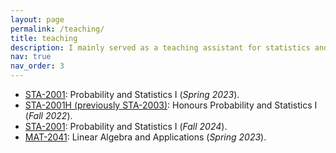 ```yaml
---
layout: page
permalink: /teaching/
title: teaching
description: I mainly served as a teaching assistant for statistics and applied mathematics courses.
nav: true
nav_order: 3
---
```


- [STA-2001](https://www.cuhk.edu.cn/en/course/8104): Probability and Statistics I (*Spring 2023*).
- [STA-2001H (previously STA-2003)](https://www.cuhk.edu.cn/en/course/8733): Honours Probability and Statistics I (*Fall 2022*).
- [STA-2001](https://www.cuhk.edu.cn/en/course/8104): Probability and Statistics I (*Fall 2024*).
- [MAT-2041](https://www.cuhk.edu.cn/en/course/8753): Linear Algebra and Applications (*Spring 2023*).
